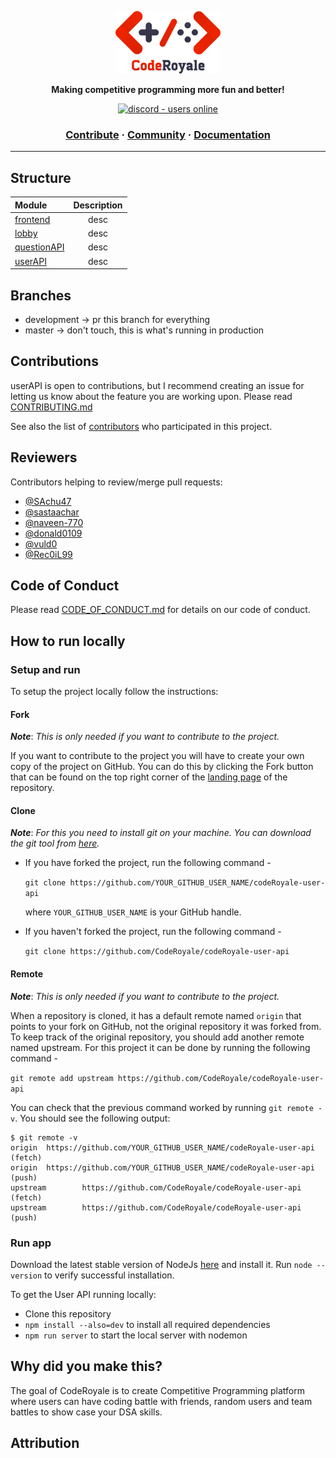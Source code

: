 <a href="https://coderoyale.netlify.app/"><p align="center">
<img height=100 src="./public/Coderoyale.jpeg"/>

</p></a>
<p align="center">
  <strong>Making competitive programming more fun and better!</strong>
</p>
<p align="center">
  <a href="https://discord.gg/aCKem4h8te">
    <img src="https://img.shields.io/discord/841533336581308416.svg?style=for-the-badge" alt="discord - users online" />
  </a>
</p>

<h3 align="center">
  <a href="https://github.com/CodeRoyale/codeRoyale-api/blob/master/CONTRIBUTING.md">Contribute</a>
  <span> · </span>
  <a href="https://discord.gg/aCKem4h8te">Community</a>
  <span> · </span>
  <a href="https://coderoyale-userapi.herokuapp.com/docs">Documentation</a>
</h3>

---

## Structure

| Module           | Description |
| :--------------- | :---------: |
| [frontend](https://github.com/CodeRoyale/codeRoyale-frontend) |    desc     |
| [lobby](https://github.com/CodeRoyale/codeRoyale-lobby)    |    desc     |
| [questionAPI](https://github.com/CodeRoyale/codeRoyale-Question-api)    |    desc     |
| [userAPI](https://github.com/CodeRoyale/codeRoyale-user-api)    |    desc     |




## Branches

- development -> pr this branch for everything
- master -> don't touch, this is what's running in production

## Contributions

userAPI is open to contributions, but I recommend creating an issue for letting us know about the feature you are working upon.
Please read [CONTRIBUTING.md](https://github.com/CodeRoyale/codeRoyale-api/blob/master/CONTRIBUTING.md)

See also the list of [contributors](https://github.com/orgs/CodeRoyale/people) who participated in this project.

## Reviewers

Contributors helping to review/merge pull requests:

- [@SAchu47](https://github.com/SAchu47)
- [@sastaachar](https://github.com/sastaachar)
- [@naveen-770](https://github.com/naveen-770)
- [@donald0109](https://github.com/donald0109)
- [@vuld0](https://github.com/vuld0)
- [@Rec0iL99](https://github.com/Rec0iL99)

## Code of Conduct

Please read [CODE_OF_CONDUCT.md](link) for details on our code of conduct.

## How to run locally

### Setup and run

To setup the project locally follow the instructions:

#### Fork

_**Note**_: _This is only needed if you want to contribute to the project._

If you want to contribute to the project you will have to create your own copy of the project on GitHub. You can do this by clicking the Fork button that can be found on the top right corner of the [landing page](https://github.com/CodeRoyale/codeRoyale-user-api) of the repository.

#### Clone

_**Note**_: _For this you need to install git on your machine. You can download the git tool from [here](https://git-scm.com/downloads)._

- If you have forked the project, run the following command -

  `git clone https://github.com/YOUR_GITHUB_USER_NAME/codeRoyale-user-api`

  where `YOUR_GITHUB_USER_NAME` is your GitHub handle.

- If you haven't forked the project, run the following command -

  `git clone https://github.com/CodeRoyale/codeRoyale-user-api`

#### Remote

_**Note**_: _This is only needed if you want to contribute to the project._

When a repository is cloned, it has a default remote named `origin` that points to your fork on GitHub, not the original repository it was forked from. To keep track of the original repository, you should add another remote named upstream. For this project it can be done by running the following command -

`git remote add upstream https://github.com/CodeRoyale/codeRoyale-user-api`

You can check that the previous command worked by running `git remote -v`. You should see the following output:

```
$ git remote -v
origin  https://github.com/YOUR_GITHUB_USER_NAME/codeRoyale-user-api (fetch)
origin  https://github.com/YOUR_GITHUB_USER_NAME/codeRoyale-user-api (push)
upstream        https://github.com/CodeRoyale/codeRoyale-user-api (fetch)
upstream        https://github.com/CodeRoyale/codeRoyale-user-api (push)
```

### Run app

Download the latest stable version of NodeJs [here](https://nodejs.org/en/download/) and install it. Run `node --version` to verify successful installation.

To get the User API running locally:

- Clone this repository
- `npm install --also=dev` to install all required dependencies
- `npm run server` to start the local server with nodemon


## Why did you make this?

The goal of CodeRoyale is to create Competitive Programming platform where users can have coding battle with friends, random users and team battles to show case your DSA skills.

## Attribution


